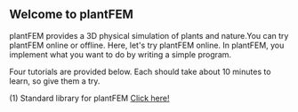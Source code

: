 ## Welcome to plantFEM

plantFEM provides a 3D physical simulation of plants and nature.You can try plantFEM online or offline. Here, let's try plantFEM online. In plantFEM, you implement what you want to do by writing a simple program.

Four tutorials are provided below. Each should take about 10 minutes to learn, so give them a try.


(1) Standard library for plantFEM
[Click here!](std.md)

<!-- ## Welcome to GitHub Pages

You can use the [editor on GitHub](https://github.com/kazulagi/pf/edit/gh-pages/index.md) to maintain and preview the content for your website in Markdown files.

Whenever you commit to this repository, GitHub Pages will run [Jekyll](https://jekyllrb.com/) to rebuild the pages in your site, from the content in your Markdown files.

### Markdown

Markdown is a lightweight and easy-to-use syntax for styling your writing. It includes conventions for

```markdown
Syntax highlighted code block

# Header 1
## Header 2
### Header 3

- Bulleted
- List

1. Numbered
2. List

**Bold** and _Italic_ and `Code` text

[Link](url) and ![Image](src)
```

For more details see [GitHub Flavored Markdown](https://guides.github.com/features/mastering-markdown/).

### Jekyll Themes

Your Pages site will use the layout and styles from the Jekyll theme you have selected in your [repository settings](https://github.com/kazulagi/pf/settings). The name of this theme is saved in the Jekyll `_config.yml` configuration file.

### Support or Contact

Having trouble with Pages? Check out our [documentation](https://docs.github.com/categories/github-pages-basics/) or [contact support](https://github.com/contact) and we’ll help you sort it out.
-->
